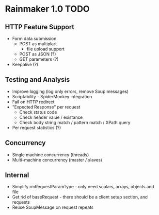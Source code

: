 Rainmaker 1.0 TODO
============================================================

HTTP Feature Support
--------------------
- Form data submission
  - POST as multiplart
  	- file upload support
  - POST as JSON (?)
  - GET parameters (?)
- Keepalive (?)

Testing and Analysis
--------------------
- Improve logging (log only errors, remove Soup messages)
- Scriptability - SpiderMonkey integration
- Fail on HTTP redirect
- "Expected Response" per request
  - Check status code
  - Check header value / existance
  - Check body string match / pattern match / XPath query
- Per request statistics (?)

Concurrency
-----------
- Single machine concurrency (threads)
- Multi-machine concurrency (master / slaves) 

Internal
--------
- Simplify rmRequestParamType - only need scalars, arrays, objects and file
- Get rid of baseRequest - there should be a client setup section, and requests
- Reuse SoupMessage on request repeats